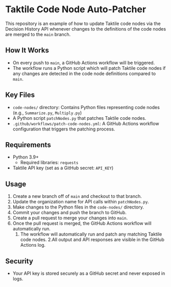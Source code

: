 # Taktile Code Node Auto-Patcher

This repository is an example of how to update Taktile code nodes via the Decision History API whenever changes to the definitions of the code nodes are merged to the `main` branch.

## How It Works
- On every push to `main`, a GitHub Actions workflow will be triggered.
- The workflow runs a Python script which will patch Taktile code nodes if any changes are detected in the code node definitions compared to `main`.

## Key Files
- `code-nodes/` directory: Contains Python files representing code nodes (e.g., `Summarize.py`, `Multiply.py`)
- A Python script `patchNodes.py` that patches Taktile code nodes.
- `.github/workflows/patch-code-nodes.yml`: A GitHub Actions workflow configuration that triggers the patching process.

## Requirements
- Python 3.9+
    - Required libraries: `requests`
- Taktile API key (set as a GitHub secret: `API_KEY`)

## Usage
1. Create a new branch off of `main` and checkout to that branch.
2. Update the organization name for API calls within `patchNodes.py`.
3. Make changes to the Python files in the `code-nodes/` directory.
4. Commit your changes and push the branch to GitHub.
5. Create a pull request to merge your changes into `main`.
6. Once the pull request is merged, the GitHub Actions workflow will automatically run.
    1. The workflow will automatically run and patch any matching Taktile code nodes.
    2.All output and API responses are visible in the GitHub Actions log.

## Security
- Your API key is stored securely as a GitHub secret and never exposed in logs.
